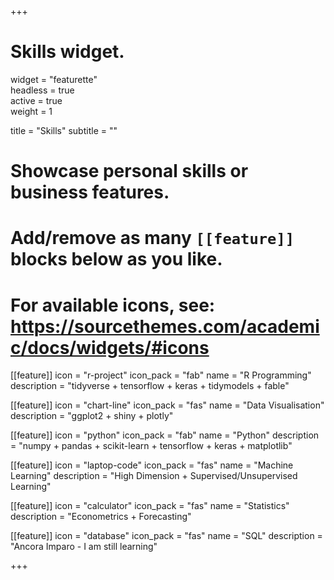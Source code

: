 +++
# Skills widget.
widget = "featurette"  
headless = true  
active = true  
weight = 1  

title = "Skills"
subtitle = ""


# Showcase personal skills or business features.
# Add/remove as many `[[feature]]` blocks below as you like.
# For available icons, see: https://sourcethemes.com/academic/docs/widgets/#icons
[[feature]]
  icon = "r-project"
  icon_pack = "fab"
  name = "R Programming"
  description = "tidyverse + tensorflow + keras + tidymodels + fable"
  
[[feature]]
  icon = "chart-line"
  icon_pack = "fas"
  name = "Data Visualisation"
  description = "ggplot2 + shiny + plotly"  
  
[[feature]]
  icon = "python"
  icon_pack = "fab"
  name = "Python"
  description = "numpy + pandas + scikit-learn + tensorflow + keras + matplotlib"

[[feature]]
  icon = "laptop-code"
  icon_pack = "fas"
  name = "Machine Learning"
  description = "High Dimension + Supervised/Unsupervised Learning"
  
[[feature]]
  icon = "calculator"
  icon_pack = "fas"
  name = "Statistics"
  description = "Econometrics + Forecasting"

[[feature]]
  icon = "database"
  icon_pack = "fas"
  name = "SQL"
  description = "Ancora Imparo - I am still learning"
  
+++